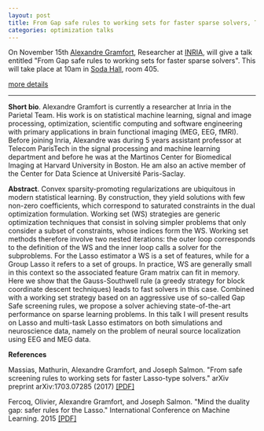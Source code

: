 ```yaml
---
layout: post
title: From Gap safe rules to working sets for faster sparse solvers, Talk by Alexandre Gramfort
categories: optimization talks
---
```



On November 15th [Alexandre Gramfort](http://alexandre.gramfort.net/), Researcher at [INRIA](https://www.inria.fr/), will give a talk entitled  "From Gap safe rules to working sets for faster sparse solvers". This will take place at 10am in [Soda Hall](http://www.berkeley.edu/map?soda), room 405.

[more details](optimization/talks/2017/11/01/gramfort.html)

---

**Short bio**. Alexandre Gramfort is currently a researcher at Inria in the Parietal Team. His work is on statistical machine learning, signal and image processing, optimization, scientific computing and software engineering with primary applications in brain functional imaging (MEG, EEG, fMRI). Before joining Inria, Alexandre was during 5 years assistant professor at Telecom ParisTech in the signal processing and machine learning department and before he was at the Martinos Center for Biomedical Imaging at Harvard University in Boston. He am also an active member of the Center for Data Science at Université Paris-Saclay.

**Abstract**. Convex sparsity-promoting regularizations are ubiquitous in modern statistical learning. By construction, they yield solutions with few non-zero coefficients, which correspond to saturated constraints in the dual optimization formulation. Working set (WS) strategies are generic optimization techniques that consist in solving simpler problems that only consider a subset of constraints, whose indices form the WS. Working set methods therefore involve two nested iterations: the outer loop corresponds to the definition of the WS and the inner loop calls a solver for the subproblems. For the Lasso estimator a WS is a set of features, while for a Group Lasso it refers to a set of groups. In practice, WS are generally small in this context so the associated feature Gram matrix can fit in memory. Here we show that the Gauss-Southwell rule (a greedy strategy for block coordinate descent techniques) leads to fast solvers in this case. Combined with a working set strategy based on an aggressive use of so-called Gap Safe screening rules, we propose a solver achieving state-of-the-art performance on sparse learning problems. In this talk I will present results on Lasso and multi-task Lasso estimators on both simulations and neuroscience data, namely on the problem of neural source localization using EEG and MEG data.

**References**

Massias, Mathurin, Alexandre Gramfort, and Joseph Salmon. "From safe screening rules to working sets for faster Lasso-type solvers." arXiv preprint arXiv:1703.07285 (2017) [[PDF]](https://arxiv.org/pdf/1703.07285.pdf)

Fercoq, Olivier, Alexandre Gramfort, and Joseph Salmon. "Mind the duality gap: safer rules for the Lasso." International Conference on Machine Learning. 2015 [[PDF]](http://proceedings.mlr.press/v37/fercoq15.pdf)
